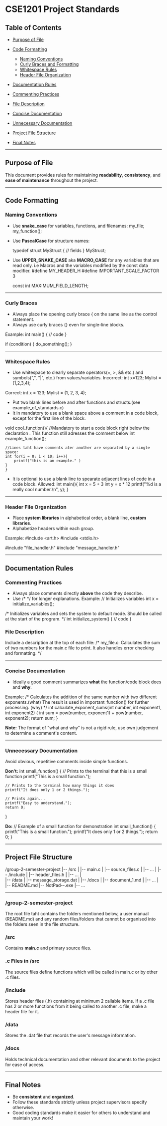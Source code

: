 
# CSE1201 Project Standards

## Table of Contents
- [Purpose of File](#purpose-of-file)

- [Code Formatting](#code-formatting)
  - [Naming Conventions](#naming-conventions)
  - [Curly Braces and Formatting](#curly-braces-and-formatting)
  - [Whitespace Rules](#whitespace-rules)
  - [Header File Organization](#header-file-organization)

 - [Documentation Rules](#documentation-rules)
  - [Commenting Practices](#commenting-practices)
  - [File Description](#file-description)
  - [Concise Documentation](#concise-documentation)
  - [Unnecessary Documentation](#unnecessary-documentation)

- [Project File Structure](#project-file-structure)

- [Final Notes](#final-notes)

******

## Purpose of File
This document provides rules for maintaining **readability**, **consistency**, and **ease of maintenance** throughout the project.

******

## Code Formatting

### Naming Conventions
- Use **snake_case** for variables, functions, and filenames:
  my_file;
  my_function();
  

- Use **PascalCase** for structure names:
  
  typedef struct MyStruct {
      // fields
  } MyStruct;

- Use **UPPER_SNAKE_CASE** aka **MACRO_CASE** for any variables that are read only. i.e Macros and the variables 
modified by the const data modifier.
    #define MY_HEADER_H 
    #define IMPORTANT_SCALE_FACTOR 3

    const int MAXIMUM_FIELD_LENGTH;


******

### Curly Braces 
- Always place the opening curly brace { on the same line as the control statement.
- Always use curly braces {} even for single-line blocks.

Example:
int main() {
    // code
}

if (condition) {
    do_something();
}

******

### Whitespace Rules
- Use whitespace to clearly separate operators(=, >, && etc.) and symbols(",", "|", etc.) from values/variables.
Incorrect:
int x=123;
Mylist = (1,2,3,4);

Correct:
int x = 123;
Mylist = (1, 2, 3, 4);

- Put two blank lines before and after functions and structs.(see example_of_standards.c)
- It in mandatory to use a blank space above a comment in a code block, except for the first line of the block.

void cool_function(){ 
    //Mandatory to start a code block right below the declaration . This function still adresses the comment below
    int example_function();

    //Lines taht have comments ater another are separated by a single space:
    int for(i = 0; i < 10; i++){
        printf("this is an example." )
    }
    }

- It is optional to use a blank line to spearate adjacent lines of code in a code block.
Allowed:
int main(){
    int x = 5 + 3
    int y = x * 12
    printf("%d is a really cool number.\n", y);
}

******

### Header File Organization
- Place **system libraries** in alphabetical order, a blank line,  **custom libraries**.
- Alphabetize headers within each group.

Example:
#include <art.h>
#include <stdio.h>

#include "file_handler.h"
#include "message_handler.h"

******


## Documentation Rules

### Commenting Practices
- Always place comments directly **above** the code they describe.
- Use /* */ for longer explanations.
Example:
// Initializes variables
int x = initialize_variables();


/*
Initializes variables and sets the system to default mode.
Should be called at the start of the program.
*/
int initialize_system() {
    // code
}

### File Description
Include a description at the top of each file:
/*
my_file.c:
Calculates the sum of two numbers for the main.c file to print.
It also handles error checking and formatting.
*/

******

### Concise Documentation
- Ideally a good comment summarizes **what** the function/code block does and **why**.

Example:
/*
Calculates the addition of the same number with two different exponents.(what)
The result is used in important_function() for further processing. (why)
*/
int calculate_exponent_sums(int number, int exponent1, int exponent2) {
    int sum = pow(number, exponent1) + pow(number, exponent2);
    return sum;
}

**Note:** The format of "what and why" is not a rigid rule, use own judgement to determine a comment's content.  
******

### Unnecessary Documentation
Avoid obvious, repetitive comments inside simple functions.

**Don't:**
int small_function() {
    // Prints to the terminal that this is a small function
    printf("This is a small function.");
    
    // Prints to the terminal how many things it does
    printf("It does only 1 or 2 things.");
    
    // Prints again...
    printf("Easy to understand.");
    return 0;
}

**Do:**
// Example of a small function for demonstration
int small_function() {
    printf("This is a small function.");
    printf("It does only 1 or 2 things.");
    return 0;
}

******


## Project File Structure
/group-2-semester-project
|-- /src
|   |-- main.c
|   |-- source_files.c
|   |-- ...
|
|-- /include
|   |-- header_files.h
|   |-- ...
|   
|-- /data
|   |-- message_storage.dat
|
|-- /docs
|   |-- document_1.md
|   |-- ...
|
|-- README.md
|-- NotPad--.exe
|-- ...


******
### /group-2-semester-project
The root file taht contains the folders mentioned below, a user manual (README.md) and any random files/folders that 
cannot be organised into the folders seen in the file structure.

### /src
Contains **main.c** and primary source files.

### .c Files in /src
The source files define functions which will be called in main.c or by other .c files.

### /include
Stores header files (.h) containing at minimum 2 callable items. If a .c file has 2 or more functions from it being
called to another .c file, make a header file for it.

### /data
Stores the .dat file that records the user's message information.

### /docs
Holds technical documentation and other relevant documents to the project for ease of access.

******

## Final Notes
- Be **consistent** and **organized**.
- Follow these standards strictly unless project supervisors specify otherwise.
- Good coding standards make it easier for others to understand and maintain your work!
